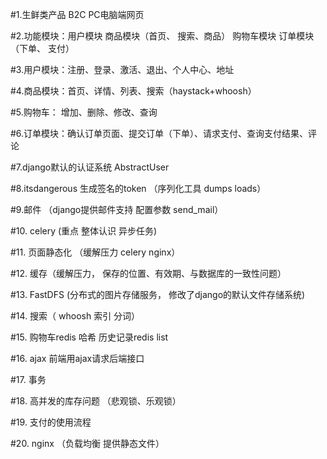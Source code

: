 #1.生鲜类产品  B2C  PC电脑端网页

#2.功能模块：用户模块  商品模块（首页、 搜索、商品） 购物车模块  订单模块（下单、 支付）

#3.用户模块：注册、登录、激活、退出、个人中心、地址

#4.商品模块：首页、详情、列表、搜索（haystack+whoosh）

#5.购物车： 增加、删除、修改、查询

#6.订单模块：确认订单页面、提交订单（下单）、请求支付、查询支付结果、评论

#7.django默认的认证系统 AbstractUser

#8.itsdangerous  生成签名的token （序列化工具 dumps  loads）

#9.邮件 （django提供邮件支持 配置参数  send_mail）

#10. celery (重点  整体认识 异步任务)

#11. 页面静态化 （缓解压力  celery  nginx）

#12. 缓存（缓解压力， 保存的位置、有效期、与数据库的一致性问题）

#13. FastDFS (分布式的图片存储服务， 修改了django的默认文件存储系统)

#14. 搜索（ whoosh  索引  分词）

#15. 购物车redis 哈希 历史记录redis list

#16. ajax 前端用ajax请求后端接口

#17. 事务

#18. 高并发的库存问题 （悲观锁、乐观锁）

#19. 支付的使用流程

#20. nginx （负载均衡  提供静态文件）
